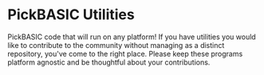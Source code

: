 # PickBASIC Utilities
PickBASIC code that will run on any platform! If you have utilities you would like to contribute to the community without managing as a distinct repository, you've come to the right place. Please keep these programs platform agnostic and be thoughtful about your contributions.

